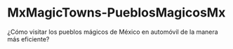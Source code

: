 # MxMagicTowns-PueblosMagicosMx
¿Cómo visitar los pueblos mágicos de México en automóvil de la manera más eficiente?
